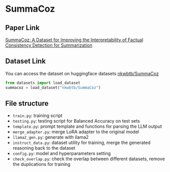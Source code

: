 # SummaCoz

## Paper Link
[SummaCoz: A Dataset for Improving the Interpretability of Factual Consistency Detection for Summarization
](https://openreview.net/forum?id=1zJrDjKTWg)

## Dataset Link
You can access the dataset on huggingface datasets [nkwbtb/SummaCoz](https://huggingface.co/datasets/nkwbtb/SummaCoz)
```python
from datasets import load_dataset
summacoz = load_dataset("nkwbtb/SummaCoz")
```

## File structure
- ``train.py``: training script
- ``testing.py``: testing script for Balanced Accuracy on test sets
- ``template.py``: prompt template and functions for parsing the LLM output
- ``merge_adapter.py``: merge LoRA adapter to the original model
- ``llama2_gen.py``: generate with llama2
- ``instruct_data.py``: dataset utility for training, merge the generated reasoning back to the dataset
- ``config.py``: model and hyperparameters setting
- ``check_overlap.py``: check the overlap between different datasets, remove the duplications for training
